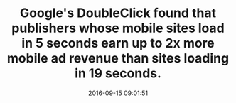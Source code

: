 ---
layout: post
title:  "Google's DoubleClick found that publishers whose mobile sites load in 5 seconds earn up to 2x more mobile ad revenue than sites loading in 19 seconds."
storySource: "https://www.doubleclickbygoogle.com/articles/mobile-speed-matters/"
date:   2016-09-15 09:01:51
img:
 image: "google-logo.png"
 alt: "Google Logo"
tags:
 - revenue
 - ads
 - "2016"
permalink: "/{{ page.date | date: '%Y/%m/%d' }}/{{ page.fileSlug }}/"
---